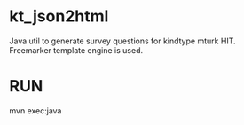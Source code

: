 # kt_json2html
Java util to generate survey questions for kindtype mturk HIT.  
Freemarker template engine is used.  
  
# RUN
mvn exec:java
